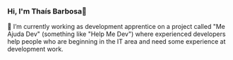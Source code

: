 ### Hi, I'm Thaís Barbosa👋

🔭 I’m currently working as development apprentice on a project called "Me Ajuda Dev" (something like "Help Me Dev") where experienced developers help people who are beginning in the IT area and need some experience at development work.

<!--🌱 I’m currently learning
![Git](https://img.shields.io/badge/-Git-F05032?style=flat&logo=git&logoColor=white) ![JavaScript](https://img.shields.io/badge/-JavaScript-F7DF1E?style=flat&logo=javascript&logoColor=black) ![HTML5](https://img.shields.io/badge/html5-%23E34F26.svg?style=for-the-badge&logo=html5&logoColor=white) ![CSS3](https://img.shields.io/badge/-CSS3-1572B6?style=flat&logo=css3) <img alt="Python" src="https://img.shields.io/badge/python-%2314354C.svg?style=for-the-badge&logo=python&logoColor=white"/> <img alt="C#" src="https://img.shields.io/badge/c%23-%23239120.svg?style=for-the-badge&logo=c-sharp&logoColor=white"/> -->
<!--
**ThaisMB/ThaisMB** is a ✨ _special_ ✨ repository because its `README.md` (this file) appears on your GitHub profile.

Here are some ideas to get you started:


- 🌱 I’m currently learning ...
- 👯 I’m looking to collaborate on ...
- 🤔 I’m looking for help with ...
- 💬 Ask me about ...
- 📫 How to reach me: ...
- 😄 Pronouns: ...
- ⚡ Fun fact: ...
-->
